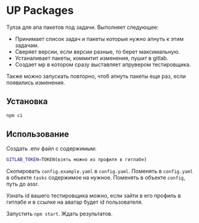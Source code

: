# UP Packages

Тулза для апа пакетов под задачи. Выполняет следующее:
* Принимает список задач и пакеты которые нужно апнуть к этим задачам.
* Сверяет версии, если версии разные, то берет максимальную.
* Устаналивает пакеты, коммитит изменения, пушит в gitlab.
* Создает мр в котором сразу выставляет апрувером тестировщика.


Также можно запускать повторно, чтоб апнуть пакеты еще раз, если появились изменения.

## Установка

```bash
npm ci
```

## Использование

Создать .env файл с содержимым:
```bash
GITLAB_TOKEN=TOKEN(взять можно из профиля в гитлабе)
```

Скопировать `config.example.yaml` в `config.yaml`.
Поменять в `config.yaml` в объекте `tasks` содержимое на нужное. Поменять в объекте `config`, путь до assr.

Узнать id вашего тестировщика можно, если зайти в его профиль в гитлабе и в ссылке на аватар будет id пользователя.

Запустить `npm start`. Ждать результатов.
